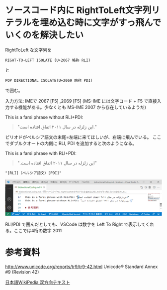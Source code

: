 # ソースコード内に RightToLeft文字列リテラルを埋め込む時に文字がすっ飛んでいくのを解決したい

RightToLeft な文字列を

```
RIGHT‑TO‑LEFT ISOLATE (U+2067 略称 RLI)
```
と
```
POP DIRECTIONAL ISOLATE(U+2069 略称 PDI)
```
で囲む。

入力方法: IMEで 2067 [F5] ,2069 [F5]
(MS-IME には文字コード + F5 で直接入力する機能がある。少なくとも MS-IME 2007 から存在しているようだ)

This is a farsi phrase without RLI+PDI:
> "این زلزله در سال ۲۰۱۱ اتفاق افتاده است."

ピリオドがペルシア語文の末尾=左端に来てほしいが、右端に飛んでいる。
ここでダブルクオートの内側に RLI, PDI を追加すると次のようになる。

This is a farsi phrase with RLI+PDI:
> "⁧این زلزله در سال ۲۰۱۱ اتفاق افتاده است.⁩"
```
"[RLI]（ペルシア語文）[PDI]"
```

![ScreenShot Of VSCode](https://raw.githubusercontent.com/kamiyn/farsilearn/images/vscode.png)

RLI/PDI で囲んだとしても、VSCode は数字を Left To Right で表示してくれる。ここでは4桁の数字 2011

# 参考資料

http://www.unicode.org/reports/tr9/tr9-42.html Unicode® Standard Annex #9 (Revision 42)

[日本語WikiPedia 双方向テキスト](https://ja.wikipedia.org/wiki/%E5%8F%8C%E6%96%B9%E5%90%91%E3%83%86%E3%82%AD%E3%82%B9%E3%83%88)
